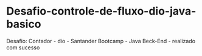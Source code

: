 # Desafio-controle-de-fluxo-dio-java-basico
Desafio: Contador - dio - Santander Bootcamp - Java Beck-End - realizado com sucesso
